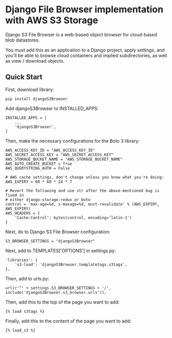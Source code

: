 # Django File Browser implementation with AWS S3 Storage

Django S3 File Browser is a web-based object browser for cloud-based blob datastores. 

You must add this as an application to a Django project, apply settings, and you'll be able to browse cloud containers and implied subdirectories, as well as view / download objects.

## Quick Start

First, download library:

```
pip install djangoS3Browser
```

Add djangoS3Browser to INSTALLED_APPS:

```
INSTALLED_APPS = [
    ...
    'djangoS3Browser',
]
```

Then, make the necessary configurations for the Boto 3 library:

```
AWS_ACCESS_KEY_ID = "AWS_ACCESS_KEY_ID"
AWS_SECRET_ACCESS_KEY = "AWS_SECRET_ACCESS_KEY"
AWS_STORAGE_BUCKET_NAME = "AWS_STORAGE_BUCKET_NAME"
AWS_AUTO_CREATE_BUCKET = True
AWS_QUERYSTRING_AUTH = False

# AWS cache settings, don't change unless you know what you're doing:
AWS_EXPIRY = 60 * 60 * 24 * 7

# Revert the following and use str after the above-mentioned bug is fixed in
# either django-storage-redux or boto
control = 'max-age=%d, s-maxage=%d, must-revalidate' % (AWS_EXPIRY, AWS_EXPIRY)
AWS_HEADERS = {
    'Cache-Control': bytes(control, encoding='latin-1')
}
```


Next, do to Django S3 File Browser configuration:
```
S3_BROWSER_SETTINGS = "djangoS3Browser"
```

Next, add to TEMPLATES['OPTIONS'] in settings.py:
```
'libraries': {
    's3-load': 'djangoS3Browser.templatetags.s3tags',
},
```

Then, add to urls.py:
```
url(r'^' + settings.S3_BROWSER_SETTINGS + '/', include('djangoS3Browser.s3_browser.urls')),
```

Then, add this to the top of the page you want to add:
```
{% load s3tags %}
```

Finally, add this to the content of the page you want to add:
```
{% load_s3 %}
```
